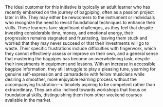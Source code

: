 The ideal customer for this initiative is typically an adult learner who has recently embarked on the journey of bagpiping, often as a passion project later in life. They may either be newcomers to the instrument or individuals who recognize the need to revisit foundational techniques to enhance their skills. These learners face significant challenges, as they feel that despite investing considerable time, money, and emotional energy, their progression remains stagnated and frustrating, leaving them stuck and worried that they may never succeed or that their investments will go to waste. Their specific frustrations include difficulties with fingerwork, which they cannot effectively assess or improve on their own, and a general sense that mastering the bagpipes has become an overwhelming task, despite their investments in equipment and lessons. With an increase in accessible bagpipe information, they still struggle to play a pleasing tune, yearning for genuine self-expression and camaraderie with fellow musicians while desiring a smoother, more enjoyable learning process without the accompanying frustration—ultimately aspiring to be competent rather than extraordinary. They are also inclined towards workshops that focus on foundational skills, distinguishing them from other weekend courses available in the market.